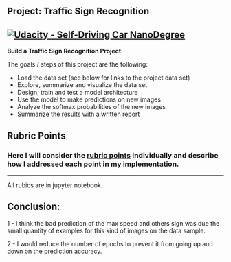 ## Project: Traffic Sign Recognition
[![Udacity - Self-Driving Car NanoDegree](https://s3.amazonaws.com/udacity-sdc/github/shield-carnd.svg)](http://www.udacity.com/drive)
---

**Build a Traffic Sign Recognition Project**

The goals / steps of this project are the following:
* Load the data set (see below for links to the project data set)
* Explore, summarize and visualize the data set
* Design, train and test a model architecture
* Use the model to make predictions on new images
* Analyze the softmax probabilities of the new images
* Summarize the results with a written report


[//]: # (Image References)

[image1]: ./images/image1.png "Visualization 1"
[image2]: ./images/image2.png "Visualization 2"
[image3]: ./images/image3.png "Traffic Sign 1"
[image4]: ./images/image4.png "Traffic Sign 2"
[image5]: ./images/image5.png "CNN Visualization"

## Rubric Points
### Here I will consider the [rubric points](https://review.udacity.com/#!/rubrics/481/view) individually and describe how I addressed each point in my implementation.
---

All rubics are in jupyter notebook.

## Conclusion:

1 - I think the bad prediction of the max speed and others sign was due the small quantity of examples for this kind of images on the data sample.

2 - I would reduce the number of epochs to prevent it from going up and down on the prediction accuracy.